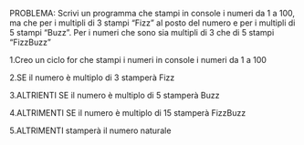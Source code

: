 PROBLEMA: Scrivi un programma che stampi in console i numeri da 1 a 100, ma che per i multipli di 3 stampi “Fizz” al posto del numero e per i multipli di 5 stampi “Buzz”. Per i numeri che sono sia multipli di 3 che di 5 stampi “FizzBuzz”

1.Creo un ciclo for che stampi i numeri in console i numeri da 1 a 100

2.SE il numero è multiplo di 3 stamperà Fizz

3.ALTRIENTI SE il numero è multiplo di 5 stamperà Buzz

4.ALTRIMENTI SE il numero è multiplo di 15 stamperà FizzBuzz

5.ALTRIMENTI stamperà il numero naturale